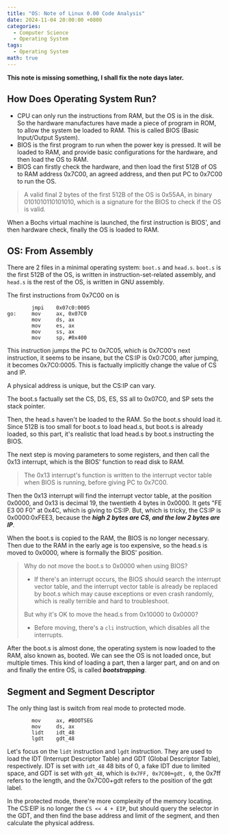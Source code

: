 ```yaml
---
title: "OS: Note of Linux 0.00 Code Analysis"
date: 2024-11-04 20:00:00 +0800
categories:
  - Computer Science
  - Operating System
tags:
  - Operating System
math: true
---
```


**This note is missing something, I shall fix the note days later.**

## How Does Operating System Run?

- CPU can only run the instructions from RAM, but the OS is in the disk. So the hardware manufactures have made a piece of program in ROM, to allow the system be loaded to RAM. This is called BIOS (Basic Input/Output System).
- BIOS is the first program to run when the power key is pressed. It will be loaded to RAM, and provide basic configurations for the hardware, and then load the OS to RAM.
- BIOS can firstly check the hardware, and then load the first 512B of OS to RAM address 0x7C00, an agreed address, and then put PC to 0x7C00 to run the OS.

> A valid final 2 bytes of the first 512B of the OS is 0x55AA, in binary 0101010110101010, which is a signature for the BIOS to check if the OS is valid.

When a Bochs virtual machine is launched, the first instruction is BIOS', and then hardware check, finally the OS is loaded to RAM.

## OS: From Assembly

There are 2 files in a minimal operating system: `boot.s` and `head.s`. `boot.s` is the first 512B of the OS, is written in instruction-set-related assembly, and `head.s` is the rest of the OS, is written in GNU assembly.

The first instructions from 0x7C00 on is

```assembly
        jmpi    0x07c0:0005
go:     mov     ax, 0x07C0
        mov     ds, ax
        mov     es, ax
        mov     ss, ax
        mov     sp, #0x400
```

This instruction jumps the PC to 0x7C05, which is 0x7C00's next instruction, it seems to be insane, but the CS:IP is 0x0:7C00, after jumping, it becomes 0x7C0:0005. This is factually implicitly change the value of CS and IP.

A physical address is unique, but the CS:IP can vary.

The boot.s factually set the CS, DS, ES, SS all to 0x07C0, and SP sets the stack pointer.

Then, the head.s haven't be loaded to the RAM. So the boot.s should load it. Since 512B is too small for boot.s to load head.s, but boot.s is already loaded, so this part, it's realistic that load head.s by boot.s instructing the BIOS.

The next step is moving parameters to some registers, and then call the 0x13 interrupt, which is the BIOS' function to read disk to RAM.

> The 0x13 interrupt's function is written to the interrupt vector table when BIOS is running, before giving PC to 0x7C00.

Then the 0x13 interrupt will find the interrupt vector table, at the position 0x0000, and 0x13 is decimal 19, the twentieth 4 bytes in 0x0000. It gets "FE E3 00 F0" at 0x4C, which is giving to CS:IP. But, which is tricky, the CS:IP is 0x0000:0xFEE3, because the ***high 2 bytes are CS, and the low 2 bytes are IP***.

When the boot.s is copied to the RAM, the BIOS is no longer necessary. Then due to the RAM in the early age is too expensive, so the head.s is moved to 0x0000, where is formally the BIOS' position.

> Why do not move the boot.s to 0x0000 when using BIOS? 
>
> - If there's an interrupt occurs, the BIOS should search the interrupt vector table, and the interrupt vector table is already be replaced by boot.s which may cause exceptions or even crash randomly, which is really terrible and hard to troubleshoot.
>
> But why it's OK to move the head.s from 0x10000 to 0x0000?
>
> - Before moving, there's a `cli` instruction, which disables all the interrupts.

After the boot.s is almost done, the operating system is now loaded to the RAM, also known as, booted. We can see the OS is not loaded once, but multiple times. This kind of loading a part, then a larger part, and on and on and finally the entire OS, is called ***bootstrapping***.

## Segment and Segment Descriptor

The only thing last is switch from real mode to protected mode.

```assembly
        mov     ax, #BOOTSEG
        mov     ds, ax
        lidt    idt_48
        lgdt    gdt_48
```

Let's focus on the `lidt` instruction and `lgdt` instruction. They are used to load the IDT (Interrupt Descriptor Table) and GDT (Global Descriptor Table), respectively. IDT is set with `idt_48` 48 bits of 0, a fake IDT due to limited space, and GDT is set with `gdt_48`, which is `0x7FF, 0x7C00+gdt, 0`, the 0x7ff refers to the length, and the 0x7C00+gdt refers to the position of the gdt label.

In the protected mode, there're more complexity of the memory locating. The CS:EIP is no longer the `CS << 4 + EIP`, but should query the selector in the GDT, and then find the base address and limit of the segment, and then calculate the physical address.


















